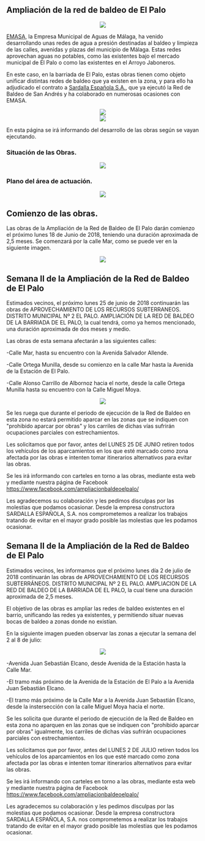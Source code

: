 ## Ampliación de la red de baldeo de El Palo

<div style="text-align:center"><img src ="https://drscdn.500px.org/photo/262255213/q%3D80_m%3D2000/v2?user_id=26634187&webp=true&sig=dfc4422efb205e95a4ca8e7e46b5a30da8bb177b9ba07d37a9962983f93ddec5" /></div>

[EMASA](https://www.emasa.es/), la Empresa Municipal de Aguas de Málaga, ha venido desarrollando unas redes de agua a presión destinadas al baldeo y limpieza de las calles, avenidas y plazas del municipio de Málaga. Estas redes aprovechan  aguas no potables, como las existentes bajo el mercado municipal de El Palo o como las existentes en el Arroyo Jaboneros.

En este caso, en la barriada de El Palo, estas obras tienen como objeto unificar distintas redes de baldeo que ya existen en la zona, y para ello ha adjudicado el contrato a [Sardalla Española S.A.](http://www.sardesa.com/), que ya ejecutó la Red de Baldeo de San Andrés y ha colaborado en numerosas ocasiones con EMASA. 


<div style="text-align:center"><img src ="http://www.sardesa.com/wp-content/uploads/2013/07/logo1.png" /></div> 


<div style="text-align:center"><img src ="https://www.emasa.es/wp-content/themes/twentyeleven/img/34.png" /></div>


En esta página se irá informando del desarrollo de las obras según se vayan ejecutando.

### Situación de las Obras.

<div style="text-align:center"><img src ="https://drscdn.500px.org/photo/259855271/m%3D2048/v2?user_id=26634187&webp=true&sig=41e459fef25cf0ca14b34b06e07b4a9ed160584398b8834f975c890a144dc3e1" /></div>

### Plano del área de actuación.

<div style="text-align:center"><img src ="https://drscdn.500px.org/photo/262254933/q%3D80_m%3D2000/v2?webp=true&sig=719979bc6d71f8f814b8d02c21f16d431a2257c2fd62fc2153c408f1bfb51e68" /></div>

## Comienzo de las obras.

Las obras de la Ampliación de la Red de Baldeo de El Palo darán comienzo el próximo lunes 18 de Junio de 2018, teniendo una duración aproximada de 2,5 meses.
Se comenzará por la calle Mar, como se puede ver en la siguiente imagen.

<div style="text-align:center"><img src ="https://drscdn.500px.org/photo/262254931/q%3D80_m%3D1000_k%3D1/v2?webp=true&sig=f51dc47bb94b2255ab5502d589efa667939ce3a1b7756c361ae56567c9e671ac" /></div>

## Semana II de la Ampliación de la Red de Baldeo de El Palo

Estimados vecinos, el próximo lunes 25 de junio de 2018 continuarán las obras de APROVECHAMIENTO DE LOS RECURSOS SUBTERRANEOS. DISTRITO MUNICIPAL Nº 2 EL PALO. AMPLIACIÓN DE LA RED DE BALDEO DE LA BARRIADA DE EL PALO, la cual tendrá, como ya hemos mencionado, una duración aproximada de dos meses y medio.

Las obras de esta semana afectarán a las siguientes calles:

  -Calle Mar, hasta su encuentro con la Avenida Salvador Allende.
  
  -Calle Ortega Munilla, desde su comienzo en la calle Mar hasta la Avenida de la Estación de El Palo.
  
  -Calle Alonso Carrillo de Albornoz hacia el norte, desde la calle Ortega Munilla hasta su encuentro con la Calle Miguel Moya.
  

<div style="text-align:center"><img src ="https://drscdn.500px.org/photo/263185335/q%3D80_m%3D2000/v2?user_id=26634187&webp=true&sig=f12193808bdaa7a803b45b38154e6195ab9dcfc25ab1a07c7cc5b3d2f448a56b" /></div>

Se les ruega que durante el periodo de ejecución de la Red de Baldeo en esta zona no estará permitido aparcar en las zonas que se indiquen con "prohibido aparcar por obras" y los carriles de dichas vías sufrirán ocupaciones parciales con estrechamientos.

Les solicitamos que por favor, antes del LUNES 25 DE JUNIO retiren todos los vehículos de los aparcamientos en los que esté marcado como zona afectada por las obras e intenten tomar itinerarios alternativos para evitar las obras.

Se les irá informando con carteles en torno a las obras, mediante esta web y mediante nuestra página de Facebook https://www.facebook.com/ampliacionbaldeoelpalo/

Les agradecemos su colaboración y les pedimos disculpas por las molestias que podamos ocasionar. Desde la empresa constructora SARDALLA ESPAÑOLA, S.A. nos comprometemos a realizar los trabajos tratando de evitar en el mayor grado posible las molestias que les podamos ocasionar.

## Semana II de la Ampliación de la Red de Baldeo de El Palo

Estimados vecinos, les informamos que el próximo lunes día 2 de julio de 2018 continuarán las obras de APROVECHAMIENTO DE LOS RECURSOS SUBTERRÁNEOS. DISTRITO MUNICIPAL Nº 2 EL PALO. AMPLIACION DE LA RED DE BALDEO DE LA BARRIADA DE EL PALO, la cual tiene una duración aproximada de 2,5 meses.

El objetivo de las obras es ampliar las redes de baldeo existentes en el barrio, unificando las redes ya existentes, y permitiendo situar nuevas bocas de baldeo a zonas donde no existían.

En la siguiente imagen pueden observar las zonas a ejecutar la semana del 2 al 8 de julio:

<div style="text-align:center"><img src ="https://drscdn.500px.org/photo/263924929/q%3D80_m%3D2000/v2?webp=true&sig=4696de4df355952bb81a08016661e844c6abf3d5b3914d5c119cb7f6e4400471" /></div>

-Avenida Juan Sebastián Elcano, desde Avenida de la Estación hasta la Calle Mar.

-El tramo más próximo de la Avenida de la Estación de El Palo a la Avenida Juan Sebastián Elcano.

-El tramo más próximo de la Calle Mar a la Avenida Juan Sebastián Elcano, desde la instersección con la calle Miguel Moya hacia el norte.

Se les solicita que durante el periodo de ejecución de la Red de Baldeo en esta zona no aparquen en las zonas que se indiquen con "prohibido aparcar por obras" igualmente, los carriles de dichas vías sufrirán ocupaciones parciales con estrechamientos.

Les solicitamos que por favor, antes del LUNES 2 DE JULIO retiren todos los vehículos de los aparcamientos en los que esté marcado como zona afectada por las obras e intenten tomar itinerarios alternativos para evitar las obras.

Se les irá informando con carteles en torno a las obras, mediante esta web y mediante nuestra página de Facebook https://www.facebook.com/ampliacionbaldeoelpalo/

Les agradecemos su colaboración y les pedimos disculpas por las molestias que podamos ocasionar. Desde la empresa constructora SARDALLA ESPAÑOLA, S.A. nos comprometemos a realizar los trabajos tratando de evitar en el mayor grado posible las molestias que les podamos ocasionar.

